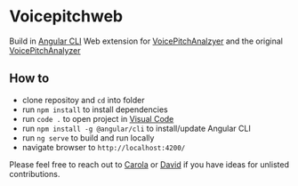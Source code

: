 # Voicepitchweb

Build in [Angular CLI](https://github.com/angular/angular-cli)
Web extension for [VoicePitchAnalzyer](https://github.com/carolanitz/VoicePitchAnalyzer) and the original [VoicePitchAnalyzer](https://play.google.com/store/apps/details?id=de.lilithwittmann.voicepitchanalyzer&hl=en_US)

## How to

- clone repositoy and `cd` into folder
- run `npm install` to install dependencies
- run `code .` to open project in [Visual Code](https://code.visualstudio.com/)
- run `npm install -g @angular/cli` to install/update Angular CLI
- run `ng serve` to build and run locally
- navigate browser to `http://localhost:4200/`

Please feel free to reach out to [Carola](https://twitter.com/_Caro_N) or [David](https://twitter.com/DavidSeek) if you have ideas for unlisted contributions.
